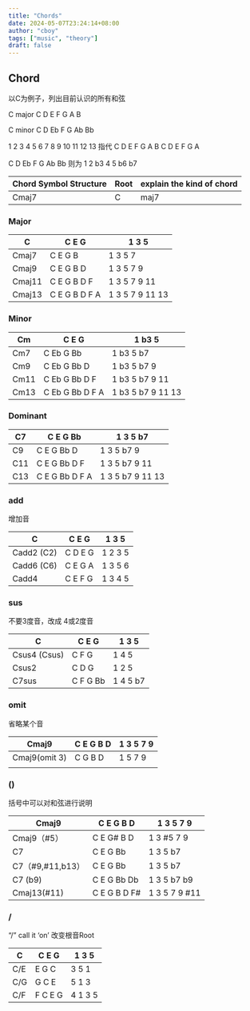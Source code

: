 ```yaml
---
title: "Chords"
date: 2024-05-07T23:24:14+08:00
author: "cboy"
tags: ["music", "theory"]
draft: false
---
```


## Chord

以C为例子，列出目前认识的所有和弦

C major C D E F G A B    

C minor C D Eb F G Ab Bb

1 2 3 4 5 6 7 8 9 10 11 12 13 
            指代
C D E F G A B C D  E  F  G  A

C D Eb F G Ab Bb 
      则为 
1 2 b3 4 5 b6 b7



| Chord Symbol Structure | Root | explain the kind of chord |
| --- | --- | --- |
| Cmaj7 | C | maj7 |

### Major

| C | C E G | 1  3  5 |
| --- | --- | --- |
| Cmaj7 | C E G B | 1  3  5  7 |
| Cmaj9 | C E G B D | 1  3  5  7  9 |
| Cmaj11 | C E G B D F | 1  3  5  7  9  11 |
| Cmaj13 | C E G B D F A | 1  3  5  7  9  11  13 |

### Minor

| Cm | C E G | 1  b3  5 |
| --- | --- | --- |
| Cm7 | C Eb G Bb | 1  b3  5  b7 |
| Cm9 | C Eb G Bb D | 1  b3  5  b7  9 |
| Cm11 | C Eb G Bb D F | 1  b3  5  b7  9  11 |
| Cm13 | C Eb G Bb D F A | 1  b3  5  b7  9  11  13 |

### Dominant

| C7 | C E G Bb | 1  3  5  b7 |
| --- | --- | --- |
| C9 | C E G Bb D | 1  3  5  b7  9 |
| C11 | C E G Bb D F | 1  3  5  b7  9  11 |
| C13 | C E G Bb D F A | 1  3  5  b7  9  11  13 |

### add
增加音

| C | C E G | 1  3  5 |
| --- | --- | --- |
| Cadd2 (C2) | C D E G  | 1  2  3  5 |
| Cadd6 (C6) | C E G A | 1  3  5  6 |
| Cadd4 | C E F G | 1  3  4  5 |

### sus

不要3度音，改成 4或2度音

| C | C E G | 1  3  5 |
| --- | --- | --- |
| Csus4 (Csus) | C F G  | 1  4  5 |
| Csus2 | C D G | 1  2  5 |
| C7sus | C F G Bb | 1  4  5  b7 |

### omit

省略某个音

| Cmaj9 | C E G B D | 1  3  5  7  9 |
| --- | --- | --- |
| Cmaj9(omit 3) | C G B D | 1  5  7  9 |
|  |  |  |

### ()

括号中可以对和弦进行说明

| Cmaj9 | C E G B D | 1  3  5  7  9 |
| --- | --- | --- |
| Cmaj9（#5） | C E G# B D | 1  3  #5  7  9 |
| C7 | C E G Bb | 1  3  5  b7 |
| C7（#9,#11,b13） | C E G Bb | 1  3  5  b7 |
| C7 (b9) | C E G Bb Db | 1  3  5  b7  b9 |
| Cmaj13(#11) | C E G B D F# | 1  3  5  7  9  #11 |

### /

“/” call it ‘on’
改变根音Root

| C | C E G | 1  3  5 |
| --- | --- | --- |
| C/E | E G C | 3  5  1 |
| C/G | G C E | 5  1  3 |
| C/F | F C E G | 4  1  3  5 |

